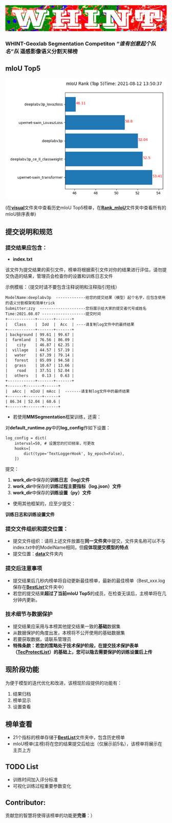 <img src="https://github.com/Vaczzy/ATeamName-GeoxSegCompetiton/raw/main/WHINT/whintlogo.PNG" >

### WHINT-Geoxlab Segmentation Competiton *“谁有创意起个队名”队* 遥感影像语义分割天梯榜


## mIoU Top5
<img src="https://github.com/Vaczzy/ATeamName-GeoxSegCompetiton/raw/main/visual/mIoUrank.png" >

(在[**visual**](./visual)文件夹中查看历史mIoU Top5榜单，在[**Rank_mIoU**](./Rank_mIoU)文件夹中查看所有的mIoU排序表单)
## 提交说明和规范
### 提交结果应包含：
* **index.txt**

该文件为提交结果的索引文件，榜单将根据索引文件对你的结果进行评估，请勿提交伪造的结果，管理员会检查你的设置和训练日志文件

示例模板：（提交时请不要包含注释说明和注释指引短线）
```
ModelName:deeplabv3p  -------------给您的提交结果（模型）起个名字，应包含使用的语义分割框架和简单trick
Submitter:zzy  --------------------您将展示给大家的提交者代号或姓名
Time:2021.08.07 -------------------提交时间
+------------+-------+-------+
|   Class    |  IoU  |  Acc  | ----请复制log文件中的最终结果
+------------+-------+-------+
| background | 99.61 | 99.67 |
|  farmland  | 76.56 | 86.09 |
|    city    | 46.87 | 62.35 |
|  village   | 44.57 | 57.19 |
|   water    | 67.39 | 79.14 |
|   forest   | 85.09 | 94.58 |
|   grass    | 10.67 | 13.66 |
|    road    | 37.51 | 52.04 |
|   others   |  0.13 |  0.63 |
+------------+-------+-------+
+-------+-------+------+
|  aAcc |  mIoU | mAcc |  -------请复制log文件中的最终结果
+-------+-------+------+
| 86.34 | 52.04 | 60.6 |
+-------+-------+------+
```
* 若使用**MMSegmentation**框架训练，还需：

对**default_runtime.py**中的**log_config**作如下设置：
```
log_config = dict(
    interval=50, # 设置您的打印频率，可更改
    hooks=[
        dict(type='TextLoggerHook', by_epoch=False),
    ])
```
提交：
1. **work_dir**中保存的**训练日志（log)文件**
2. **work_dir**中保存的**训练过程主要指标（log.json）文件**
3. **work_dir**中保存的**训练设置（py）文件**

* 使用其他框架的，应至少提交：

**训练日志和训练设置文件**

### 提交文件组织和提交位置：
* 提交文件组织：请将上述文件放置在**同一文件夹**中提交，文件夹名称可以不与index.txt中的ModelName相同，但**应体现提交模型的特点**
* 提交位置：[**data**](./data)文件夹内

### 提交后注意事项
* 提交结果后几秒内榜单将自动更新最佳榜单，最新的最佳榜单（Best_xxx.log保存在[**BestList**](./BestList)文件夹中）
* 若您的提交结果**超过了当前mIoU Top5**的成员，在检查无误后，主榜单将在几分钟内更新。

### 技术细节与数据保护
* 提交结果应采用与本榜其他提交结果一致的**基础**数据集
* 从数据保护的角度出发，本榜将不公开使用的基础数据集
* 若要获取数据，请联系管理员
* **特殊条款：若您的策略处于技术保护阶段，在提交技术保护表单（[TecProtectList](./TecProtectList)）的基础上，您可以隐去需要保护的训练设置后上传**

## 现阶段功能
为便于模型的迭代优化和改进，该榜现阶段提供的功能有：
1. 结果归档
2. 榜单显示
3. 设置查看


## 榜单查看
* 21个指标的榜单存储于[**BestList**](./BestList)文件夹中，包含历史榜单
* mIoU榜单(主榜)将在您的结果提交后给出（仅展示前5名），该榜单将展示在主页上方

## TODO List
* 训练时间加入评分标准
* 可视化训练过程重要参数变化

## Contributor:
贡献您的智慧将使得该榜单的功能更**完善**：）
